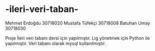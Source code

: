 # -ileri-veri-taban-
Mehmet Erdoğdu 30718020
Mustafa Tüfekçi 30718008
Batuhan Umay 30718030



Proje İleri veri tabanı dersi için yapılmıştır.
Lig yönetmek için Python ile yapılmıştır.
Veri tabanı olarak mysql kullanılmıştır.
